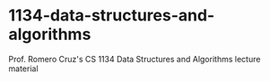 # 1134-data-structures-and-algorithms
Prof. Romero Cruz's CS 1134 Data Structures and Algorithms lecture material
